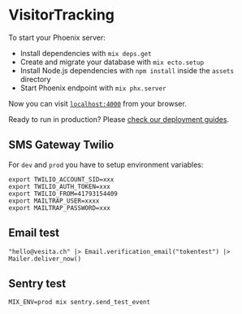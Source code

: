 # VisitorTracking

To start your Phoenix server:

  * Install dependencies with `mix deps.get`
  * Create and migrate your database with `mix ecto.setup`
  * Install Node.js dependencies with `npm install` inside the `assets` directory
  * Start Phoenix endpoint with `mix phx.server`

Now you can visit [`localhost:4000`](http://localhost:4000) from your browser.

Ready to run in production? Please [check our deployment guides](https://hexdocs.pm/phoenix/deployment.html).

## SMS Gateway Twilio
For `dev` and `prod` you have to setup environment variables:
```
export TWILIO_ACCOUNT_SID=xxx
export TWILIO_AUTH_TOKEN=xxx
export TWILIO_FROM=41793154409
export MAILTRAP_USER=xxxx
export MAILTRAP_PASSWORD=xxx
```

## Email test
```
"hello@vesita.ch" |> Email.verification_email("tokentest") |> Mailer.deliver_now()
```	

## Sentry test
```
MIX_ENV=prod mix sentry.send_test_event
```